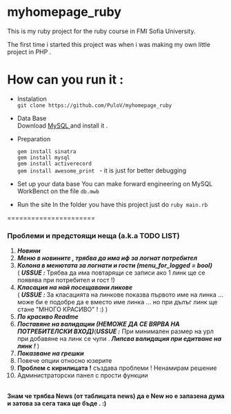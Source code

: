 myhomepage_ruby
===============

This is my ruby project for the ruby course in FMI Sofia University.

The first time i started this project was when i was making my own little project in PHP .

How can you run it :
===========

* Instalation <br />
	```git clone https://github.com/PuloV/myhomepage_ruby```
* Data Base <br />
	Download <a href ="http://dev.mysql.com/downloads/" > MySQL </a> and install it .
* Preparation

	```gem install sinatra ``` <br />
	```gem install mysql ``` <br />
	```gem install activerecord ``` <br />
	```gem install awesome_print ```  -  it is just for better debugging <br />

* Set up your data base
	You can make forward engineering on MySQL WorkBenct on the file
	```db.mwb ```
* Run the site
	In the folder you have this project just do
	``` ruby main.rb ```



======================

<p><h3> Проблеми и предстоящи неща (a.k.a TODO LIST) </h3>
	<ol>
		<li><strong><em>Новини</em></strong></li>
		<li><strong><em>Меню в новините , трябва да има иф за логнат потребител </em></strong></li>
		<li><strong><em>Колона в менютата за логнати и гости (menu_for_logged = bool)</em></strong> <br /> ( <b><i> USSUE : </i></b> Трябва да има повтарящи се записи ако 1 линк ще се появява при потребител и гост !) </li>
		<li><strong><em>Класация на най посещавани ликове</em></strong><br /> ( <b><i> USSUE : </i></b> За класацията на линкове показва първото име на линка ... може би е подобре да е вместо име линка ... но при дълъг линк ще стане "МНОГО КРАСИВО" ! :) )
		</li>
		<li><strong><em>По красиво Readme</em></strong></li>
		<li><strong><em>Поставяне на валидации (НЕМОЖЕ ДА СЕ ВЯРВА НА ПОТРЕБИТЕЛСКИ ВХОД)</em></strong>(<b><i>USSUE :</i></b> При минимален размер на урл при добавяне на линк се чупи .<strong><em> Липсва валидация при едитване на линк ! </em></strong> )
		</li>
		<li><strong><em>Показване на грешки</em></strong></li>
		<li>Повече опции относно юзерите </li>
		<li><b>Проблем с кирилицата !</b> създава проблеми ! Ненамирам решение</li>
		<li>Администраторски панел с прости функции</li>
	</ol>
	<br />
	<span><strong> Знам че трябва News (от таблицата news) да е New но е запазена дума и затова за сега така ще бъде . :) </strong></span>
</p>

